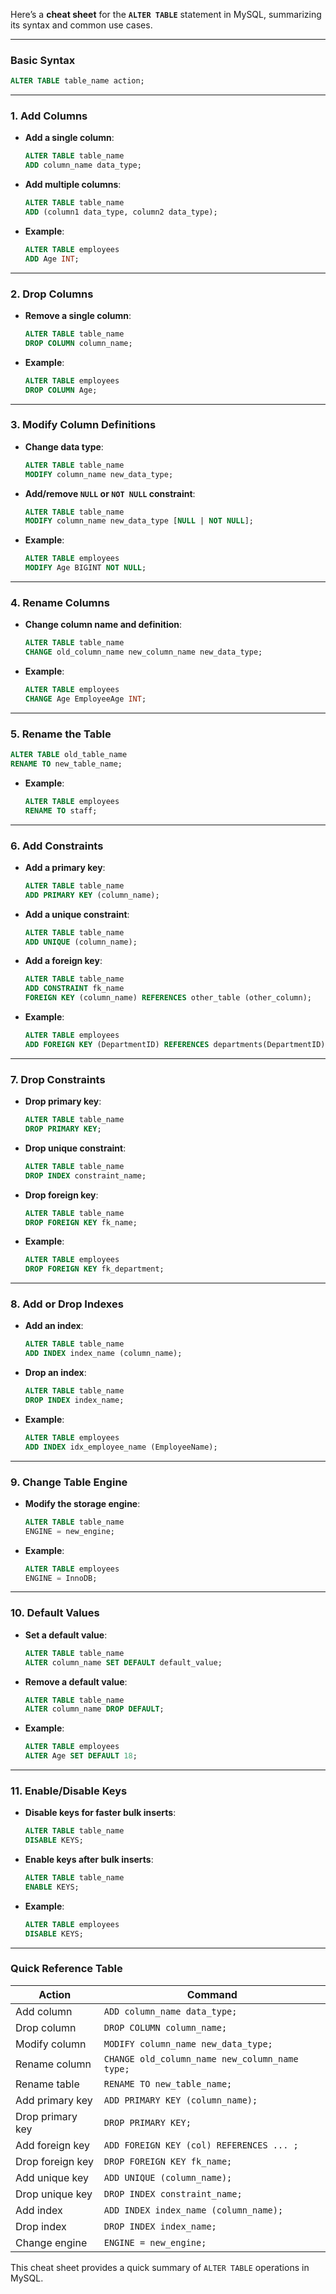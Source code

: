 Here’s a **cheat sheet** for the **`ALTER TABLE`** statement in MySQL, summarizing its syntax and common use cases.

---

### **Basic Syntax**
```sql
ALTER TABLE table_name action;
```

---

### **1. Add Columns**
- **Add a single column**:
  ```sql
  ALTER TABLE table_name 
  ADD column_name data_type;
  ```
- **Add multiple columns**:
  ```sql
  ALTER TABLE table_name 
  ADD (column1 data_type, column2 data_type);
  ```

- **Example**:
  ```sql
  ALTER TABLE employees 
  ADD Age INT;
  ```

---

### **2. Drop Columns**
- **Remove a single column**:
  ```sql
  ALTER TABLE table_name 
  DROP COLUMN column_name;
  ```

- **Example**:
  ```sql
  ALTER TABLE employees 
  DROP COLUMN Age;
  ```

---

### **3. Modify Column Definitions**
- **Change data type**:
  ```sql
  ALTER TABLE table_name 
  MODIFY column_name new_data_type;
  ```

- **Add/remove `NULL` or `NOT NULL` constraint**:
  ```sql
  ALTER TABLE table_name 
  MODIFY column_name new_data_type [NULL | NOT NULL];
  ```

- **Example**:
  ```sql
  ALTER TABLE employees 
  MODIFY Age BIGINT NOT NULL;
  ```

---

### **4. Rename Columns**
- **Change column name and definition**:
  ```sql
  ALTER TABLE table_name 
  CHANGE old_column_name new_column_name new_data_type;
  ```

- **Example**:
  ```sql
  ALTER TABLE employees 
  CHANGE Age EmployeeAge INT;
  ```

---

### **5. Rename the Table**
```sql
ALTER TABLE old_table_name 
RENAME TO new_table_name;
```

- **Example**:
  ```sql
  ALTER TABLE employees 
  RENAME TO staff;
  ```

---

### **6. Add Constraints**
- **Add a primary key**:
  ```sql
  ALTER TABLE table_name 
  ADD PRIMARY KEY (column_name);
  ```

- **Add a unique constraint**:
  ```sql
  ALTER TABLE table_name 
  ADD UNIQUE (column_name);
  ```

- **Add a foreign key**:
  ```sql
  ALTER TABLE table_name 
  ADD CONSTRAINT fk_name 
  FOREIGN KEY (column_name) REFERENCES other_table (other_column);
  ```

- **Example**:
  ```sql
  ALTER TABLE employees 
  ADD FOREIGN KEY (DepartmentID) REFERENCES departments(DepartmentID);
  ```

---

### **7. Drop Constraints**
- **Drop primary key**:
  ```sql
  ALTER TABLE table_name 
  DROP PRIMARY KEY;
  ```

- **Drop unique constraint**:
  ```sql
  ALTER TABLE table_name 
  DROP INDEX constraint_name;
  ```

- **Drop foreign key**:
  ```sql
  ALTER TABLE table_name 
  DROP FOREIGN KEY fk_name;
  ```

- **Example**:
  ```sql
  ALTER TABLE employees 
  DROP FOREIGN KEY fk_department;
  ```

---

### **8. Add or Drop Indexes**
- **Add an index**:
  ```sql
  ALTER TABLE table_name 
  ADD INDEX index_name (column_name);
  ```

- **Drop an index**:
  ```sql
  ALTER TABLE table_name 
  DROP INDEX index_name;
  ```

- **Example**:
  ```sql
  ALTER TABLE employees 
  ADD INDEX idx_employee_name (EmployeeName);
  ```

---

### **9. Change Table Engine**
- **Modify the storage engine**:
  ```sql
  ALTER TABLE table_name 
  ENGINE = new_engine;
  ```

- **Example**:
  ```sql
  ALTER TABLE employees 
  ENGINE = InnoDB;
  ```

---

### **10. Default Values**
- **Set a default value**:
  ```sql
  ALTER TABLE table_name 
  ALTER column_name SET DEFAULT default_value;
  ```

- **Remove a default value**:
  ```sql
  ALTER TABLE table_name 
  ALTER column_name DROP DEFAULT;
  ```

- **Example**:
  ```sql
  ALTER TABLE employees 
  ALTER Age SET DEFAULT 18;
  ```

---

### **11. Enable/Disable Keys**
- **Disable keys for faster bulk inserts**:
  ```sql
  ALTER TABLE table_name 
  DISABLE KEYS;
  ```

- **Enable keys after bulk inserts**:
  ```sql
  ALTER TABLE table_name 
  ENABLE KEYS;
  ```

- **Example**:
  ```sql
  ALTER TABLE employees 
  DISABLE KEYS;
  ```

---

### **Quick Reference Table**

| **Action**          | **Command**                                    |
|----------------------|-----------------------------------------------|
| Add column          | `ADD column_name data_type;`                  |
| Drop column         | `DROP COLUMN column_name;`                    |
| Modify column       | `MODIFY column_name new_data_type;`           |
| Rename column       | `CHANGE old_column_name new_column_name type;`|
| Rename table        | `RENAME TO new_table_name;`                   |
| Add primary key     | `ADD PRIMARY KEY (column_name);`              |
| Drop primary key    | `DROP PRIMARY KEY;`                           |
| Add foreign key     | `ADD FOREIGN KEY (col) REFERENCES ... ;`      |
| Drop foreign key    | `DROP FOREIGN KEY fk_name;`                   |
| Add unique key      | `ADD UNIQUE (column_name);`                   |
| Drop unique key     | `DROP INDEX constraint_name;`                 |
| Add index           | `ADD INDEX index_name (column_name);`         |
| Drop index          | `DROP INDEX index_name;`                      |
| Change engine       | `ENGINE = new_engine;`                        |

This cheat sheet provides a quick summary of `ALTER TABLE` operations in MySQL. 